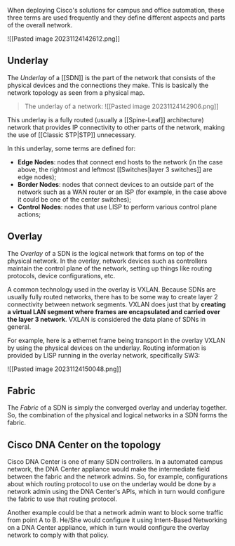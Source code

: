 
When deploying Cisco's solutions for campus and office automation, these three terms are used frequently and they define different aspects and parts of the overall network.

![[Pasted image 20231124142612.png]]

## Underlay

The *Underlay* of a [[SDN]] is the part of the network that consists of the physical devices and the connections they make. This is basically the network topology as seen from a physical map.

>The underlay of a network:
>![[Pasted image 20231124142906.png]]

This underlay is a fully routed (usually a [[Spine-Leaf]] architecture) network that provides IP connectivity to other parts of the network, making the use of [[Classic STP|STP]] unnecessary.

In this underlay, some terms are defined for:
- **Edge Nodes**: nodes that connect end hosts to the network (in the case above, the rightmost and leftmost [[Switches|layer 3 switches]] are edge nodes);
- **Border Nodes**: nodes that connect devices to an outside part of the network such as a WAN router or an ISP (for example, in the case above it could be one of the center switches);
- **Control Nodes**: nodes that use LISP to perform various control plane actions;

## Overlay

The *Overlay* of a SDN is the logical network that forms on top of the physical network. In the overlay, network devices such as controllers maintain the control plane of the network, setting up things like routing protocols, device configurations, etc.

A common technology used in the overlay is VXLAN. Because SDNs are usually fully routed networks, there has to be some way to create layer 2 connectivity between network segments. VXLAN does just that by **creating a virtual LAN segment where frames are encapsulated and carried over the layer 3 network**. VXLAN is considered the data plane of SDNs in general.

For example, here is a ethernet frame being transport in the overlay VXLAN by using the physical devices on the underlay. Routing information is provided by LISP running in the overlay network, specifically SW3:

![[Pasted image 20231124150048.png]]

## Fabric

The *Fabric* of a SDN is simply the converged overlay and underlay together. So, the combination of the physical and logical networks in a SDN forms the fabric.

## Cisco DNA Center on the topology

Cisco DNA Center is one of many SDN controllers. In a automated campus network, the DNA Center appliance would make the intermediate field between the fabric and the network admins. So, for example, configurations about which routing protocol to use on the underlay would be done by a network admin using the DNA Center's APIs, which in turn would configure the fabric to use that routing protocol.

Another example could be that a network admin want to block some traffic from point A to B. He/She would configure it using Intent-Based Networking on a DNA Center appliance, which in turn would configure the overlay network to comply with that policy.

